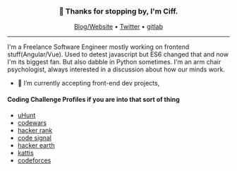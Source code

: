 <h3 align="center">👋 Thanks for stopping by, I'm Ciff.</h3>

<p align="center">
  <a href="http://colleowino.github.io">Blog/Website</a> •
  <a href="https://twitter.com/frontstuff_io">Twitter</a> •
  <a href="https://gitlab.com/colleowinoo">gitlab</a>
</p>

---

I'm a Freelance Software Engineer mostly working on frontend stuff(Angular/Vue).
Used to detest javascript but ES6 changed that and now I'm its biggest fan. But also dabble in Python sometimes. I'm an arm chair psychologist, always interested in a discussion about how our minds work.

- 🔭 I’m currently accepting front-end dev projects,

<p>
  <h4>Coding Challenge Profiles if you are into that sort of thing</h4>
  <ul>
    <li> <a href="https://uhunt.onlinejudge.org/id/903552">uHunt</a> </li>
    <li> <a href="https://www.codewars.com/users/colleowino">codewars</a> </li>
    <li> <a href="https://www.hackerrank.com/colleowino">hacker rank</a> </li>
    <li> <a href="https://app.codesignal.com/profile/colleowino">code signal</a> </li>
    <li> <a href="https://www.hackerearth.com/@colleowino">hacker earth</a> </li>
    <li> <a href="https://open.kattis.com/users/colleowino">kattis</a> </li>
    <li> <a href="https://codeforces.com/profile/colleowino">codeforces</a> </li>
  </ul>

</p>
